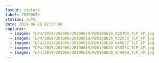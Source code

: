 ```yaml
---
layout: capture
label: 20190619
station: TLP4
date: 2019-06-20 02:57:08
capturas:
  - imagem: TLP4/2019/201906/20190619/M20190620_025708_TLP_4P.jpg
  - imagem: TLP4/2019/201906/20190619/M20190620_032050_TLP_4P.jpg
  - imagem: TLP4/2019/201906/20190619/M20190620_045657_TLP_4P.jpg
  - imagem: TLP4/2019/201906/20190619/M20190620_053354_TLP_4P.jpg
  - imagem: TLP4/2019/201906/20190619/M20190620_075000_TLP_4P.jpg
---
```

